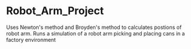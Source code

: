 # Robot_Arm_Project
Uses Newton's method and Broyden's method to calculates postions of robot arm.
Runs a simulation of a robot arm picking and placing cans in a factory environment
